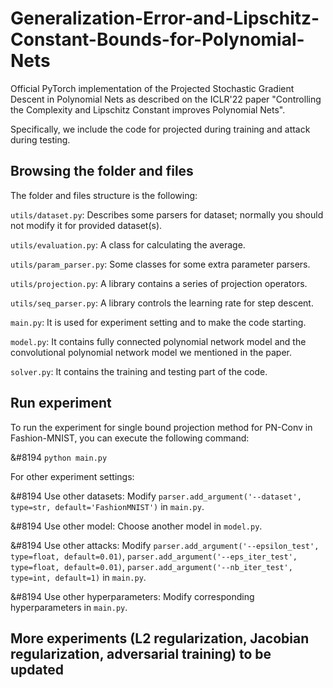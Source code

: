 # Generalization-Error-and-Lipschitz-Constant-Bounds-for-Polynomial-Nets

Official PyTorch implementation of the Projected Stochastic Gradient Descent in Polynomial Nets as described on the ICLR'22 paper "Controlling the Complexity and Lipschitz Constant improves Polynomial Nets".

Specifically, we include the code for projected during training and attack during testing.

## Browsing the folder and files

The folder and files structure is the following:

`utils/dataset.py`: Describes some parsers for dataset; normally you should not modify it for provided dataset(s).

`utils/evaluation.py`: A class for calculating the average.

`utils/param_parser.py`: Some classes for some extra parameter parsers.

`utils/projection.py`: A library contains a series of projection operators.

`utils/seq_parser.py`: A library controls the learning rate for step descent.

`main.py`: It is used for experiment setting and to make the code starting.

`model.py`: It contains fully connected polynomial network model and the convolutional polynomial network model we mentioned in the paper.

`solver.py`: It contains the training and testing part of the code.

## Run experiment

To run the experiment for single bound projection method for PN-Conv in Fashion-MNIST, you can execute the following command:

&#8194 `python main.py`

For other experiment settings:

&#8194 Use other datasets: Modify `parser.add_argument('--dataset', type=str, default='FashionMNIST')` in `main.py`.

&#8194 Use other model: Choose another model in `model.py`.

&#8194 Use other attacks: Modify `parser.add_argument('--epsilon_test', type=float, default=0.01)`, `parser.add_argument('--eps_iter_test', type=float, default=0.01)`, `parser.add_argument('--nb_iter_test', type=int, default=1)` in `main.py`.

&#8194 Use other hyperparameters: Modify corresponding hyperparameters in `main.py`.


## More experiments (L2 regularization, Jacobian regularization, adversarial training) to be updated
